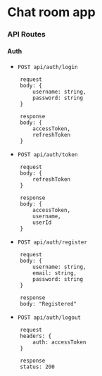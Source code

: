 # Chat room app

### API Routes

#### Auth

- `POST api/auth/login`

```
    request
    body: {
        username: string,
        password: string
    }

    response
    body: {
        accessToken,
        refreshToken
    }
```

- `POST api/auth/token`

```
    request
    body: {
        refreshToken
    }

    response
    body: {
        accessToken,
        username,
        userId
    }
```

- `POST api/auth/register`

```
    request
    body: {
        username: string,
        email: string,
        password: string
    }

    response
    body: "Registered"
```

- `POST api/auth/logout`

```
    request
    headers: {
        auth: accessToken
    }

    response
    status: 200
```
